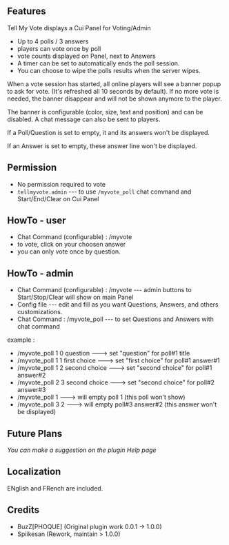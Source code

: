 ## Features

Tell My Vote displays a Cui Panel for Voting/Admin
* Up to 4 polls / 3 answers
* players can vote once by poll
* vote counts displayed on Panel, next to Answers
* A timer can be set to automatically ends the poll session.
* You can choose to wipe the polls results when the server wipes.

When a vote session has started, all online players will see a banner popup to ask for vote. (It's refreshed all 10 seconds by default). If no more vote is needed, the banner disappear and will not be shown anymore to the player.

The banner is configurable (color, size, text and position) and can be disabled. A chat message can also be sent to players.

If a Poll/Question is set to empty, it and its answers won't be displayed.

If an Answer is set to empty, these answer line won't be displayed.

## Permission
- No permission required to vote
- `tellmyvote.admin` --- to use `/myvote_poll` chat command and Start/End/Clear on Cui Panel


## HowTo - user
- Chat Command (configurable) : /myvote
- to vote, click on your choosen answer
- you can only vote once by question.

## HowTo - admin
- Chat Command (configurable) : /myvote --- admin buttons to Start/Stop/Clear will show on main Panel
- Config file --- edit and fill as you want Questions, Answers, and others customizations.
- Chat Command : /myvote_poll --- to set Questions and Answers with chat command

example :
- /myvote_poll 1 0 question       ---> set "question" for poll#1 title
- /myvote_poll 1 1 first choice   ---> set "first choice" for poll#1 answer#1 
- /myvote_poll 1 2 second choice   ---> set "second choice" for poll#1 answer#2
- /myvote_poll 2 3 second choice   ---> set "second choice" for poll#2 answer#3
- /myvote_poll 1 ---> will empty poll 1 (this poll won't show)
- /myvote_poll 3 2 ---> will empty poll#3 answer#2 (this answer won't be displayed)


## Future Plans
*You can make a suggestion on the plugin Help page*

## Localization
ENglish and FRench are included.

## Credits
 - BuzZ[PHOQUE] (Original plugin work 0.0.1 -> 1.0.0)
 - Spiikesan (Rework, maintain > 1.0.0)